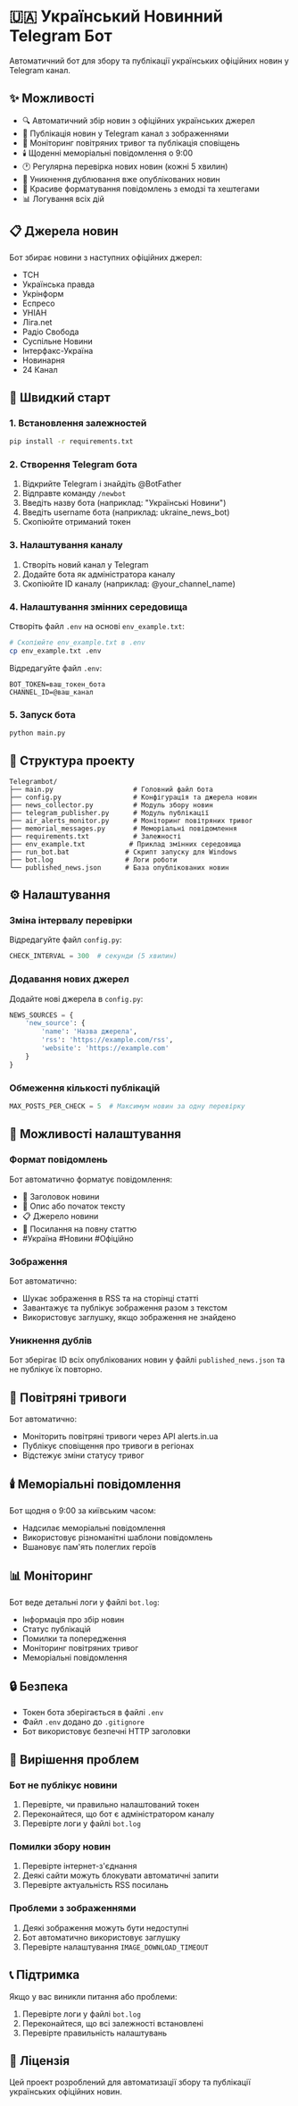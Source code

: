 # 🇺🇦 Український Новинний Telegram Бот

Автоматичний бот для збору та публікації українських офіційних новин у Telegram канал.

## ✨ Можливості

- 🔍 Автоматичний збір новин з офіційних українських джерел
- 📰 Публікація новин у Telegram канал з зображеннями
- 🚨 Моніторинг повітряних тривог та публікація сповіщень
- 🕯️ Щоденні меморіальні повідомлення о 9:00
- 🕐 Регулярна перевірка нових новин (кожні 5 хвилин)
- 🚫 Уникнення дублювання вже опублікованих новин
- 📱 Красиве форматування повідомлень з емодзі та хештегами
- 📊 Логування всіх дій

## 📋 Джерела новин

Бот збирає новини з наступних офіційних джерел:
- ТСН
- Українська правда
- Укрінформ
- Еспресо
- УНІАН
- Ліга.net
- Радіо Свобода
- Суспільне Новини
- Інтерфакс-Україна
- Новинарня
- 24 Канал

## 🚀 Швидкий старт

### 1. Встановлення залежностей

```bash
pip install -r requirements.txt
```

### 2. Створення Telegram бота

1. Відкрийте Telegram і знайдіть @BotFather
2. Відправте команду `/newbot`
3. Введіть назву бота (наприклад: "Українські Новини")
4. Введіть username бота (наприклад: ukraine_news_bot)
5. Скопіюйте отриманий токен

### 3. Налаштування каналу

1. Створіть новий канал у Telegram
2. Додайте бота як адміністратора каналу
3. Скопіюйте ID каналу (наприклад: @your_channel_name)

### 4. Налаштування змінних середовища

Створіть файл `.env` на основі `env_example.txt`:

```bash
# Скопіюйте env_example.txt в .env
cp env_example.txt .env
```

Відредагуйте файл `.env`:
```
BOT_TOKEN=ваш_токен_бота
CHANNEL_ID=@ваш_канал
```

### 5. Запуск бота

```bash
python main.py
```

## 📁 Структура проекту

```
Telegrambot/
├── main.py                    # Головний файл бота
├── config.py                  # Конфігурація та джерела новин
├── news_collector.py          # Модуль збору новин
├── telegram_publisher.py      # Модуль публікації
├── air_alerts_monitor.py      # Моніторинг повітряних тривог
├── memorial_messages.py       # Меморіальні повідомлення
├── requirements.txt           # Залежності
├── env_example.txt           # Приклад змінних середовища
├── run_bot.bat              # Скрипт запуску для Windows
├── bot.log                  # Логи роботи
└── published_news.json      # База опублікованих новин
```

## ⚙️ Налаштування

### Зміна інтервалу перевірки

Відредагуйте файл `config.py`:
```python
CHECK_INTERVAL = 300  # секунди (5 хвилин)
```

### Додавання нових джерел

Додайте нові джерела в `config.py`:
```python
NEWS_SOURCES = {
    'new_source': {
        'name': 'Назва джерела',
        'rss': 'https://example.com/rss',
        'website': 'https://example.com'
    }
}
```

### Обмеження кількості публікацій

```python
MAX_POSTS_PER_CHECK = 5  # Максимум новин за одну перевірку
```

## 🔧 Можливості налаштування

### Формат повідомлень

Бот автоматично форматує повідомлення:
- 📰 Заголовок новини
- 📝 Опис або початок тексту
- 📋 Джерело новини
- 🔗 Посилання на повну статтю
- #Україна #Новини #Офіційно

### Зображення

Бот автоматично:
- Шукає зображення в RSS та на сторінці статті
- Завантажує та публікує зображення разом з текстом
- Використовує заглушку, якщо зображення не знайдено

### Уникнення дублів

Бот зберігає ID всіх опублікованих новин у файлі `published_news.json` та не публікує їх повторно.

## 🚨 Повітряні тривоги

Бот автоматично:
- Моніторить повітряні тривоги через API alerts.in.ua
- Публікує сповіщення про тривоги в регіонах
- Відстежує зміни статусу тривог

## 🕯️ Меморіальні повідомлення

Бот щодня о 9:00 за київським часом:
- Надсилає меморіальні повідомлення
- Використовує різноманітні шаблони повідомлень
- Вшановує пам'ять полеглих героїв

## 📊 Моніторинг

Бот веде детальні логи у файлі `bot.log`:
- Інформація про збір новин
- Статус публікацій
- Помилки та попередження
- Моніторинг повітряних тривог
- Меморіальні повідомлення

## 🔒 Безпека

- Токен бота зберігається в файлі `.env`
- Файл `.env` додано до `.gitignore`
- Бот використовує безпечні HTTP заголовки

## 🚨 Вирішення проблем

### Бот не публікує новини
1. Перевірте, чи правильно налаштований токен
2. Переконайтеся, що бот є адміністратором каналу
3. Перевірте логи у файлі `bot.log`

### Помилки збору новин
1. Перевірте інтернет-з'єднання
2. Деякі сайти можуть блокувати автоматичні запити
3. Перевірте актуальність RSS посилань

### Проблеми з зображеннями
1. Деякі зображення можуть бути недоступні
2. Бот автоматично використовує заглушку
3. Перевірте налаштування `IMAGE_DOWNLOAD_TIMEOUT`

## 📞 Підтримка

Якщо у вас виникли питання або проблеми:
1. Перевірте логи у файлі `bot.log`
2. Переконайтеся, що всі залежності встановлені
3. Перевірте правильність налаштувань

## 📄 Ліцензія

Цей проект розроблений для автоматизації збору та публікації українських офіційних новин. 